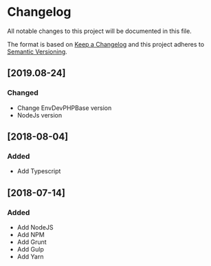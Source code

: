 # Changelog

All notable changes to this project will be documented in this file.

The format is based on [Keep a Changelog](http://keepachangelog.com/en/1.0.0/)
and this project adheres to [Semantic Versioning](http://semver.org/spec/v2.0.0.html).

## [2019.08-24]

### Changed

- Change EnvDevPHPBase version
- NodeJs version

## [2018-08-04]

### Added

- Add Typescript

## [2018-07-14]

### Added

- Add NodeJS
- Add NPM
- Add Grunt
- Add Gulp
- Add Yarn
